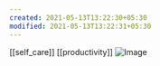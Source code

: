 ```yaml
---
created: 2021-05-13T13:22:30+05:30
modified: 2021-05-13T13:22:31+05:30
---
```

[[self_care]]
[[productivity]]
![Image](IMG_1620892349405.jpg)
